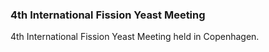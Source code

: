 ### 4th International Fission Yeast Meeting

4th International Fission Yeast Meeting held in Copenhagen.
